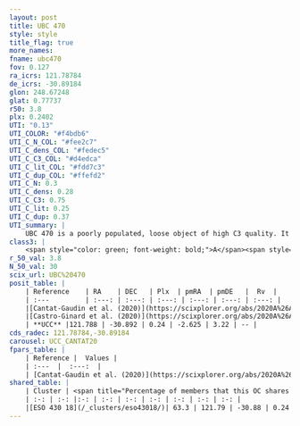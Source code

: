 ```yaml
---
layout: post
title: UBC 470
style: style
title_flag: true
more_names: 
fname: ubc470
fov: 0.127
ra_icrs: 121.78784
de_icrs: -30.89184
glon: 248.67248
glat: 0.77737
r50: 3.8
plx: 0.2402
UTI: "0.13"
UTI_COLOR: "#f4bdb6"
UTI_C_N_COL: "#fee2c7"
UTI_C_dens_COL: "#fedec5"
UTI_C_C3_COL: "#d4edca"
UTI_C_lit_COL: "#fdd7c3"
UTI_C_dup_COL: "#ffefd2"
UTI_C_N: 0.3
UTI_C_dens: 0.28
UTI_C_C3: 0.75
UTI_C_lit: 0.25
UTI_C_dup: 0.37
UTI_summary: |
    UBC 470 is a poorly populated, loose object of high C3 quality. It is poorly studied in the literature.<br><br><span style="color: #99180f; font-weight: bold;">Warning: </span>This is possibly a duplicated object, which shares a significant percentage of members with at least one previously reported entry.
class3: |
    <span style="color: green; font-weight: bold;">A</span><span style="color: #FFC300; font-weight: bold;">B</span>
r_50_val: 3.8
N_50_val: 30
scix_url: UBC%20470
posit_table: |
    | Reference    | RA    | DEC   | Plx  | pmRA  | pmDE   |  Rv  |
    | :---         | :---: | :---: | :---: | :---: | :---: | :---: |
    |[Cantat-Gaudin et al. (2020)](https://scixplorer.org/abs/2020A%26A...640A...1C) | 121.799 | -30.88 | 0.251 | -2.654 | 3.174 | -- |
    |[Castro-Ginard et al. (2020)](https://scixplorer.org/abs/2020A%26A...635A..45C) | 121.81 | -30.893 | 0.251 | -2.649 | 3.177 | -- |
    | **UCC** |121.788 | -30.892 | 0.24 | -2.625 | 3.22 | -- | 
cds_radec: 121.78784,-30.89184
carousel: UCC_CANTAT20
fpars_table: |
    | Reference |  Values |
    | :---  |  :---:  |
    | [Cantat-Gaudin et al. (2020)](https://scixplorer.org/abs/2020A%26A...640A...1C) | `AVNN=0.86, DMNN=13.02, AgeNN=7.51` |
shared_table: |
    | Cluster | <span title="Percentage of members that this OC shares with the ones listed">%</span>   | RA   | DEC   | Plx   | pmRA  | pmDE  | Rv | UTI |
    | :-: | :-: |:-: | :-: | :-: | :-: | :-: | :-: | :-: |
    |[ESO 430 18](/_clusters/eso43018/)| 63.3 | 121.79 | -30.88 | 0.24 | -2.59 | 3.23 | 50.36 |0.39 |
---
```


